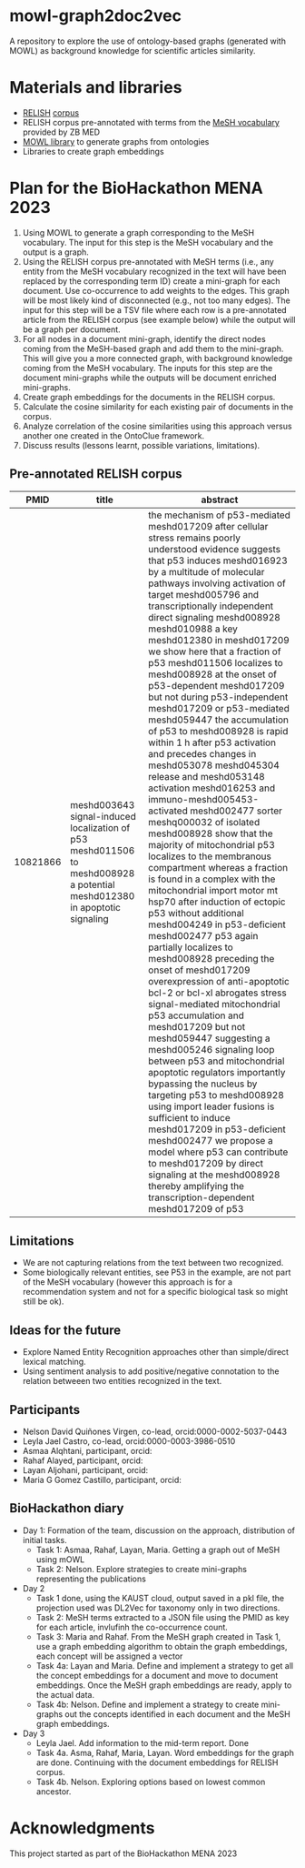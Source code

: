 # mowl-graph2doc2vec
A repository to explore the use of ontology-based graphs (generated with MOWL) as background knowledge for scientific articles similarity. 
# Materials and libraries
* [RELISH](https://doi.org/10.1093/database/baz085) [corpus](https://figshare.com/projects/RELISH-DB/60095)
* RELISH corpus pre-annotated with terms from the [MeSH vocabulary](https://www.nlm.nih.gov/mesh/meshhome.html) provided by ZB MED
* [MOWL library](https://github.com/bio-ontology-research-group/mowl) to generate graphs from ontologies
* Libraries to create graph embeddings
 
# Plan for the BioHackathon MENA 2023
1. Using MOWL to generate a graph corresponding to the MeSH vocabulary. The input for this step is the MeSH vocabulary and the output is a graph.
2. Using the RELISH corpus pre-annotated with MeSH terms (i.e., any entity from the MeSH vocabulary recognized in the text will have been replaced by the corresponding term ID) create a mini-graph for each document. Use co-occurrence to add weights to the edges. This graph will be most likely kind of disconnected (e.g., not too many edges). The input for this step will be a TSV file where each row is a pre-annotated article from the RELISH corpus (see example below) while the output will be a graph per document.
3. For all nodes in a document mini-graph, identify the direct nodes coming from the MeSH-based graph and add them to the mini-graph. This will give you a  more connected graph, with background knowledge coming from the MeSH vocabulary. The inputs for this step are the document mini-graphs while the outputs will be document enriched mini-graphs.
4. Create graph embeddings for the documents in the RELISH corpus.
5. Calculate the cosine similarity for each existing pair of documents in the corpus.
6. Analyze correlation of the cosine similarities using this approach versus another one created in the OntoClue framework.
7. Discuss results (lessons learnt, possible variations, limitations).


## Pre-annotated RELISH corpus
| PMID | title | abstract |
| --- | --- | --- |
| 10821866 | meshd003643 signal-induced localization of p53 meshd011506 to meshd008928 a potential meshd012380 in apoptotic signaling | the mechanism of p53-mediated meshd017209 after cellular stress remains poorly understood evidence suggests that p53 induces meshd016923 by a multitude of molecular pathways involving activation of target meshd005796 and transcriptionally independent direct signaling meshd008928 meshd010988 a key meshd012380 in meshd017209 we show here that a fraction of p53 meshd011506 localizes to meshd008928 at the onset of p53-dependent meshd017209 but not during p53-independent meshd017209 or p53-mediated meshd059447 the accumulation of p53 to meshd008928 is rapid within 1 h after p53 activation and precedes changes in meshd053078 meshd045304 release and meshd053148 activation meshd016253 and immuno-meshd005453-activated meshd002477 sorter meshq000032 of isolated meshd008928 show that the majority of mitochondrial p53 localizes to the membranous compartment whereas a fraction is found in a complex with the mitochondrial import motor mt hsp70 after induction of ectopic p53 without additional meshd004249 in p53-deficient meshd002477 p53 again partially localizes to meshd008928 preceding the onset of meshd017209 overexpression of anti-apoptotic bcl-2 or bcl-xl abrogates stress signal-mediated mitochondrial p53 accumulation and meshd017209 but not meshd059447 suggesting a meshd005246 signaling loop between p53 and mitochondrial apoptotic regulators importantly bypassing the nucleus by targeting p53 to meshd008928 using import leader fusions is sufficient to induce meshd017209 in p53-deficient meshd002477 we propose a model where p53 can contribute to meshd017209 by direct signaling at the meshd008928 thereby amplifying the transcription-dependent meshd017209 of p53 | 

## Limitations
* We are not capturing relations from the text between two recognized.
* Some biologically relevant entities, see P53 in the example, are not part of the MeSH vocabulary (however this approach is for a recommendation system and not for a specific biological task so might still be ok).

## Ideas for the future
* Explore Named Entity Recognition approaches other than simple/direct lexical matching.
* Using sentiment analysis to add positive/negative connotation to the relation betweeen two entities recognized in the text.

## Participants
* Nelson David Quiñones Virgen, co-lead, orcid:0000-0002-5037-0443
* Leyla Jael Castro, co-lead, orcid:0000-0003-3986-0510
* Asmaa Alqhtani, participant, orcid: 
* Rahaf Alayed, participant, orcid: 
* Layan Aljohani, participant, orcid: 
* Maria G Gomez Castillo, participant, orcid: 


## BioHackathon diary
* Day 1: Formation of the team, discussion on the approach, distribution of initial tasks. 
  * Task 1: Asmaa, Rahaf, Layan, Maria. Getting a graph out of MeSH using mOWL
  * Task 2: Nelson. Explore strategies to create mini-graphs representing the publications
* Day 2
  * Task 1 done, using the KAUST cloud, output saved in a pkl file, the projection used was DL2Vec for taxonomy only in two directions.
  * Task 2: MeSH terms extracted to a JSON file using the PMID as key for each article, invlufinh the co-occurrence count. 
  * Task 3: Maria and Rahaf. From the MeSH graph created in Task 1, use a graph embedding algorithm to obtain the graph embeddings, each concept will be assigned a vector
  * Task 4a: Layan and Maria. Define and implement a strategy to get all the concept embeddings for a document and move to document embeddings. Once the MeSH graph embeddings are ready, apply to the actual data.
  * Task 4b: Nelson. Define and implement a strategy to create mini-graphs out the concepts identified in each document and the MeSH graph embeddings.
* Day 3
  * Leyla Jael. Add information to the mid-term report. Done
  * Task 4a. Asma, Rahaf, Maria, Layan. Word embeddings for the graph are done. Continuing with the document embeddings for RELISH corpus.
  * Task 4b. Nelson. Exploring options based on lowest common ancestor.


# Acknowledgments
This project started as part of the BioHackathon MENA 2023
